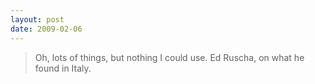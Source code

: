 ```yaml
---
layout: post
date: 2009-02-06
--- 
```


>Oh, lots of things, but nothing I could use.
Ed Ruscha, on what he found in Italy.

